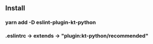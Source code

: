 ## Install

### yarn add -D eslint-plugin-kt-python

### .eslintrc -> extends -> "plugin:kt-python/recommended"
